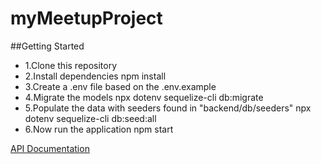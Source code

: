 # myMeetupProject

##Getting Started

+ 1.Clone this repository
+ 2.Install dependencies npm install
+ 3.Create a .env file based on the .env.example
+ 4.Migrate the models npx dotenv sequelize-cli db:migrate
+ 5.Populate the data with seeders found in "backend/db/seeders" npx dotenv sequelize-cli db:seed:all
+ 6.Now run the application npm start

[API Documentation](https://github.com/reyhanab/myMeetupProject/wiki/API-Documentation)
